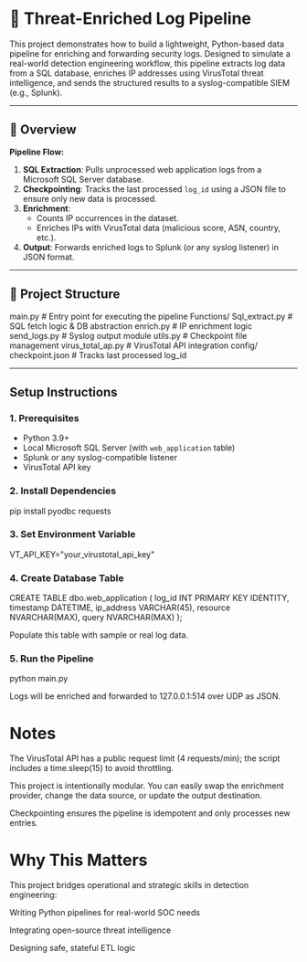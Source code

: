 # 🧠 Threat-Enriched Log Pipeline

This project demonstrates how to build a lightweight, Python-based data pipeline for enriching and forwarding security logs. Designed to simulate a real-world detection engineering workflow, this pipeline extracts log data from a SQL database, enriches IP addresses using VirusTotal threat intelligence, and sends the structured results to a syslog-compatible SIEM (e.g., Splunk).

---

## 🚀 Overview

**Pipeline Flow:**
1. **SQL Extraction**: Pulls unprocessed web application logs from a Microsoft SQL Server database.
2. **Checkpointing**: Tracks the last processed `log_id` using a JSON file to ensure only new data is processed.
3. **Enrichment**:
   - Counts IP occurrences in the dataset.
   - Enriches IPs with VirusTotal data (malicious score, ASN, country, etc.).
4. **Output**: Forwards enriched logs to Splunk (or any syslog listener) in JSON format.

---

## 📁 Project Structure

main.py # Entry point for executing the pipeline
   Functions/
      Sql_extract.py # SQL fetch logic & DB abstraction
      enrich.py # IP enrichment logic
      send_logs.py # Syslog output module
      utils.py # Checkpoint file management
      virus_total_ap.py # VirusTotal API integration
   config/
      checkpoint.json # Tracks last processed log_id
      
---

## Setup Instructions

### 1. Prerequisites
- Python 3.9+
- Local Microsoft SQL Server (with `web_application` table)
- Splunk or any syslog-compatible listener
- VirusTotal API key

### 2. Install Dependencies

pip install pyodbc requests

### 3. Set Environment Variable

VT_API_KEY="your_virustotal_api_key"

### 4. Create Database Table

CREATE TABLE dbo.web_application (
    log_id INT PRIMARY KEY IDENTITY,
    timestamp DATETIME,
    ip_address VARCHAR(45),
    resource NVARCHAR(MAX),
    query NVARCHAR(MAX)
);

Populate this table with sample or real log data.

### 5. Run the Pipeline

python main.py

Logs will be enriched and forwarded to 127.0.0.1:514 over UDP as JSON.


# Notes
The VirusTotal API has a public request limit (4 requests/min); the script includes a time.sleep(15) to avoid throttling.

This project is intentionally modular. You can easily swap the enrichment provider, change the data source, or update the output destination.

Checkpointing ensures the pipeline is idempotent and only processes new entries.


# Why This Matters
This project bridges operational and strategic skills in detection engineering:

Writing Python pipelines for real-world SOC needs

Integrating open-source threat intelligence

Designing safe, stateful ETL logic
